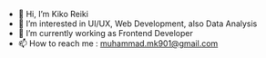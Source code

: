 - 👋 Hi, I’m Kiko Reiki
- 👀 I’m interested in UI/UX, Web Development, also Data Analysis
- 🌱 I’m currently working as Frontend Developer
- 📫 How to reach me : muhammad.mk901@gmail.com

<!---
reikiko/reikiko is a ✨ special ✨ repository because its `README.md` (this file) appears on your GitHub profile.
You can click the Preview link to take a look at your changes.
--->
